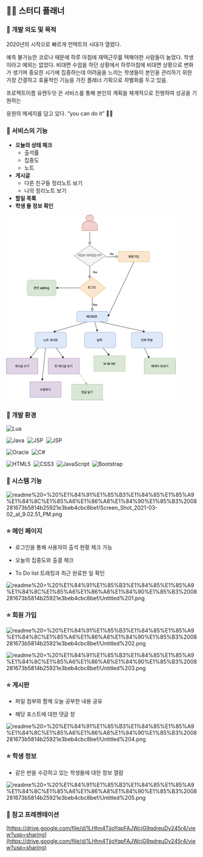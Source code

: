 ## ✍🏻 스터디 플래너

### 📌  개발 의도 및 목적

2020년의 시작으로 빠르게 언택트의 시대가 열렸다.

예측 불가능한 코로나 때문에 하루 아침에 재택근무를 택해야한 사람들이 늘었다. 학생이라고 예외는 없었다. 비대면 수업을 하던 상황에서 하루아침에 비대면 상황으로 변화가 생기며 중요한 시기에 집중하는데 어려움을 느끼는 학생들이 본인을 관리하기 위한 가장 간결하고 효율적인 기능을 가진 플래너 기획으로 차별화를 두고 있음.

프로젝트이름 유캔두잇 은 서비스를 통해 본인의 계획을 체계적으로 진행하여 성공을 기원하는

응원의 메세지를 담고 있다. “you can do it” 🤞🏻

### 📌  서비스의 기능

- **오늘의 상태 체크**
    - 출석률
    - 집중도
    - 노트
- **게시글**
    - 다른 친구들 정리노트 보기
    - 나의 정리노트 보기
- **할일 목록**
- **학생 들 정보 확인**

<img src="/readme = 프로젝트 08281673b5814b25921e3beb4cbc8bef/Untitled.png">

### 📌  개발 환경
<img alt="Lua" src="https://img.shields.io/badge/eclipse-%232C2D72.svg?&style=for-the-badge&logo=eclipse&logoColor=white"/>

<p>
    <img alt="Java" src="https://img.shields.io/badge/java-%23ED8B00.svg?&style=for-the-badge&logo=java&logoColor=white"/>&nbsp;
      <img alt="JSP" src="https://img.shields.io/badge/jsp-%23CC342D.svg?&style=for-the-badge&logo=JSP&logoColor=white"/>&nbsp;
    <img alt="JSP" src="https://img.shields.io/badge/servlets-%23CC342D.svg?&style=for-the-badge&logo=Servlets&logoColor=white"/>&nbsp;
  
 </p>

<p>
    <img alt="Oracle" src ="https://img.shields.io/badge/oracle%20-%23F00000.svg?&style=for-the-badge&logo=oracle&logoColor=white" />&nbsp;
    <img alt="C#" src="https://img.shields.io/badge/Tomcat-%23239120.svg?&style=for-the-badge&logo=&logoColor=white"/>
</p>
<p>
    <img alt="HTML5" src="https://img.shields.io/badge/html5%20-%23E34F26.svg?&style=for-the-badge&logo=html5&logoColor=white"/>&nbsp;
    <img alt="CSS3" src="https://img.shields.io/badge/css3%20-%231572B6.svg?&style=for-the-badge&logo=css3&logoColor=white"/>&nbsp;
    <img alt="JavaScript" src="https://img.shields.io/badge/javascript%20-%23323330.svg?&style=for-the-badge&logo=javascript&logoColor=%23F7DF1E"/>&nbsp;
    <img alt="Bootstrap" src="https://img.shields.io/badge/bootstrap%20-%23563D7C.svg?&style=for-the-badge&logo=bootstrap&logoColor=white"/>&nbsp;
</p>



### 📌  시스템 기능

![readme%20=%20%E1%84%91%E1%85%B3%E1%84%85%E1%85%A9%E1%84%8C%E1%85%A6%E1%86%A8%E1%84%90%E1%85%B3%2008281673b5814b25921e3beb4cbc8bef/Screen_Shot_2021-03-02_at_9.02.51_PM.png](readme%20=%20%E1%84%91%E1%85%B3%E1%84%85%E1%85%A9%E1%84%8C%E1%85%A6%E1%86%A8%E1%84%90%E1%85%B3%2008281673b5814b25921e3beb4cbc8bef/Screen_Shot_2021-03-02_at_9.02.51_PM.png)

### ⭐ 메인 페이지

 - 로그인을 통해 사용자의 출석 현황 체크 가능 

 - 오늘의 집중도와 출결 체크 

 - To Do list 트래킹과 최근 완료한 일 확인 

![readme%20=%20%E1%84%91%E1%85%B3%E1%84%85%E1%85%A9%E1%84%8C%E1%85%A6%E1%86%A8%E1%84%90%E1%85%B3%2008281673b5814b25921e3beb4cbc8bef/Untitled%201.png](readme%20=%20%E1%84%91%E1%85%B3%E1%84%85%E1%85%A9%E1%84%8C%E1%85%A6%E1%86%A8%E1%84%90%E1%85%B3%2008281673b5814b25921e3beb4cbc8bef/Untitled%201.png)

### ⭐ 회원 가입

![readme%20=%20%E1%84%91%E1%85%B3%E1%84%85%E1%85%A9%E1%84%8C%E1%85%A6%E1%86%A8%E1%84%90%E1%85%B3%2008281673b5814b25921e3beb4cbc8bef/Untitled%202.png](readme%20=%20%E1%84%91%E1%85%B3%E1%84%85%E1%85%A9%E1%84%8C%E1%85%A6%E1%86%A8%E1%84%90%E1%85%B3%2008281673b5814b25921e3beb4cbc8bef/Untitled%202.png)

![readme%20=%20%E1%84%91%E1%85%B3%E1%84%85%E1%85%A9%E1%84%8C%E1%85%A6%E1%86%A8%E1%84%90%E1%85%B3%2008281673b5814b25921e3beb4cbc8bef/Untitled%203.png](readme%20=%20%E1%84%91%E1%85%B3%E1%84%85%E1%85%A9%E1%84%8C%E1%85%A6%E1%86%A8%E1%84%90%E1%85%B3%2008281673b5814b25921e3beb4cbc8bef/Untitled%203.png)

### ⭐ 게시판

 -  파일 첨부와 함께 오늘 공부한 내용 공유

 - 해당 포스트에 대한 댓글 창 

![readme%20=%20%E1%84%91%E1%85%B3%E1%84%85%E1%85%A9%E1%84%8C%E1%85%A6%E1%86%A8%E1%84%90%E1%85%B3%2008281673b5814b25921e3beb4cbc8bef/Untitled%204.png](readme%20=%20%E1%84%91%E1%85%B3%E1%84%85%E1%85%A9%E1%84%8C%E1%85%A6%E1%86%A8%E1%84%90%E1%85%B3%2008281673b5814b25921e3beb4cbc8bef/Untitled%204.png)

### ⭐ 학생 정보

 - 같은 반을 수강하고 있는 학생들에 대한 정보 열람 

![readme%20=%20%E1%84%91%E1%85%B3%E1%84%85%E1%85%A9%E1%84%8C%E1%85%A6%E1%86%A8%E1%84%90%E1%85%B3%2008281673b5814b25921e3beb4cbc8bef/Untitled%205.png](readme%20=%20%E1%84%91%E1%85%B3%E1%84%85%E1%85%A9%E1%84%8C%E1%85%A6%E1%86%A8%E1%84%90%E1%85%B3%2008281673b5814b25921e3beb4cbc8bef/Untitled%205.png)

### 📌  참고 프레젠테이션

[https://drive.google.com/file/d/1LHhn4TjjoYqpFAJWcjG9qdreuDy245r4/view?usp=sharing](https://drive.google.com/file/d/1LHhn4TjjoYqpFAJWcjG9qdreuDy245r4/view?usp=sharing)

